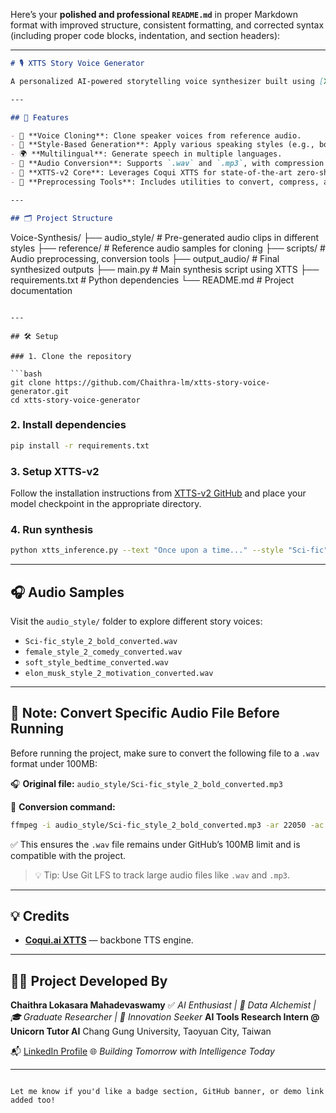Here’s your **polished and professional `README.md`** in proper Markdown format with improved structure, consistent formatting, and corrected syntax (including proper code blocks, indentation, and section headers):

---

```markdown
# 🎙️ XTTS Story Voice Generator

A personalized AI-powered storytelling voice synthesizer built using [XTTS-v2](https://github.com/coqui-ai/TTS). This project enables the generation of high-quality speech in multiple voice styles (e.g., Sci-Fi, Bedtime, Motivational) from plain text input, supporting multilingual and emotional storytelling.

---

## 🚀 Features

- 🎤 **Voice Cloning**: Clone speaker voices from reference audio.
- 🌈 **Style-Based Generation**: Apply various speaking styles (e.g., bold, soft, comedic, bedtime, etc.).
- 🌍 **Multilingual**: Generate speech in multiple languages.
- 🔄 **Audio Conversion**: Supports `.wav` and `.mp3`, with compression for GitHub compatibility.
- 🧠 **XTTS-v2 Core**: Leverages Coqui XTTS for state-of-the-art zero-shot TTS.
- 🔧 **Preprocessing Tools**: Includes utilities to convert, compress, and manage audio files.

---

## 🗂️ Project Structure

```

Voice-Synthesis/
├── audio\_style/          # Pre-generated audio clips in different styles
├── reference/            # Reference audio samples for cloning
├── scripts/              # Audio preprocessing, conversion tools
├── output\_audio/         # Final synthesized outputs
├── main.py               # Main synthesis script using XTTS
├── requirements.txt      # Python dependencies
└── README.md             # Project documentation

````

---

## 🛠️ Setup

### 1. Clone the repository

```bash
git clone https://github.com/Chaithra-lm/xtts-story-voice-generator.git
cd xtts-story-voice-generator
````

### 2. Install dependencies

```bash
pip install -r requirements.txt
```

### 3. Setup XTTS-v2

Follow the installation instructions from [XTTS-v2 GitHub](https://github.com/coqui-ai/TTS) and place your model checkpoint in the appropriate directory.

### 4. Run synthesis

```bash
python xtts_inference.py --text "Once upon a time..." --style "Sci-fic" --language "en"
```

---

## 🎧 Audio Samples

Visit the `audio_style/` folder to explore different story voices:

* `Sci-fic_style_2_bold_converted.wav`
* `female_style_2_comedy_converted.wav`
* `soft_style_bedtime_converted.wav`
* `elon_musk_style_2_motivation_converted.wav`

---

## 📝 Note: Convert Specific Audio File Before Running

Before running the project, make sure to convert the following file to a `.wav` format under 100MB:

🎧 **Original file:** `audio_style/Sci-fic_style_2_bold_converted.mp3`

🔄 **Conversion command:**

```bash
ffmpeg -i audio_style/Sci-fic_style_2_bold_converted.mp3 -ar 22050 -ac 1 -sample_fmt s16 audio_style/Sci-fic_style_2_bold_converted.wav
```

✅ This ensures the `.wav` file remains under GitHub’s 100MB limit and is compatible with the project.

> 💡 Tip: Use Git LFS to track large audio files like `.wav` and `.mp3`.

---

## 💡 Credits

* **[Coqui.ai XTTS](https://github.com/coqui-ai/TTS)** — backbone TTS engine.

---

## 👩‍💻 Project Developed By

**Chaithra Lokasara Mahadevaswamy** ✅
*AI Enthusiast | 🧠 Data Alchemist | 🎓 Graduate Researcher | 🚀 Innovation Seeker*
**AI Tools Research Intern @ Unicorn Tutor AI**
Chang Gung University, Taoyuan City, Taiwan

📬 [LinkedIn Profile](https://www.linkedin.com/in/chaithra-lokasara-mahadevaswamy-5bb076214/)
🌐 *Building Tomorrow with Intelligence Today*

---

```

Let me know if you'd like a badge section, GitHub banner, or demo link added too!
```
